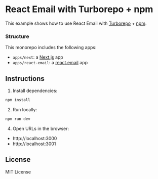# React Email with Turborepo + npm

This example shows how to use React Email with [Turborepo](https://turbo.build) + [npm](https://npmjs.com).

### Structure

This monorepo includes the following apps:

- `apps/next`: a [Next.js](https://nextjs.org) app
- `apps/react-email`: a [react.email](https://react.email) app

## Instructions

1. Install dependencies:

  ```sh
npm install
  ```

2. Run locally:

  ```sh
npm run dev
  ```

4. Open URLs in the browser:

* http://localhost:3000
* http://localhost:3001

## License

MIT License
